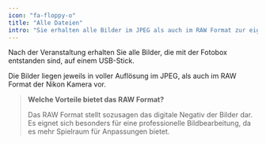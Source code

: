 ```yaml
---
icon: "fa-floppy-o"
title: "Alle Dateien"
intro: "Sie erhalten alle Bilder im JPEG als auch im RAW Format zur eigenen Verwendung."
---
```

Nach der Veranstaltung erhalten Sie alle Bilder, die mit der Fotobox entstanden sind, auf einem USB-Stick.

Die Bilder liegen jeweils in voller Auflösung im JPEG, als auch im RAW Format der Nikon Kamera vor.

> **Welche Vorteile bietet das RAW Format?**
>
> Das RAW Format stellt sozusagen das digitale Negativ der Bilder dar. Es eignet sich besonders für eine professionelle Bildbearbeitung, da es mehr Spielraum für Anpassungen bietet.
